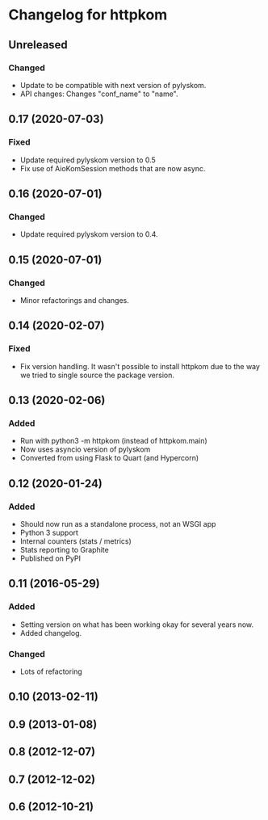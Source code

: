 # Changelog for httpkom

## Unreleased

### Changed

- Update to be compatible with next version of pylyskom.
- API changes: Changes "conf_name" to "name".


## 0.17 (2020-07-03)

### Fixed

- Update required pylyskom version to 0.5
- Fix use of AioKomSession methods that are now async.


## 0.16 (2020-07-01)

### Changed

- Update required pylyskom version to 0.4.


## 0.15 (2020-07-01)

### Changed

- Minor refactorings and changes.


## 0.14 (2020-02-07)

### Fixed

- Fix version handling. It wasn't possible to install httpkom due to
  the way we tried to single source the package version.


## 0.13 (2020-02-06)

### Added

- Run with python3 -m httpkom (instead of httpkom.main)
- Now uses asyncio version of pylyskom
- Converted from using Flask to Quart (and Hypercorn)


## 0.12 (2020-01-24)

### Added

- Should now run as a standalone process, not an WSGI app
- Python 3 support
- Internal counters (stats / metrics)
- Stats reporting to Graphite
- Published on PyPI


## 0.11 (2016-05-29)

### Added

- Setting version on what has been working okay for several years now.
- Added changelog.

### Changed

- Lots of refactoring


## 0.10 (2013-02-11)

## 0.9 (2013-01-08)

## 0.8 (2012-12-07)

## 0.7 (2012-12-02)

## 0.6 (2012-10-21)
